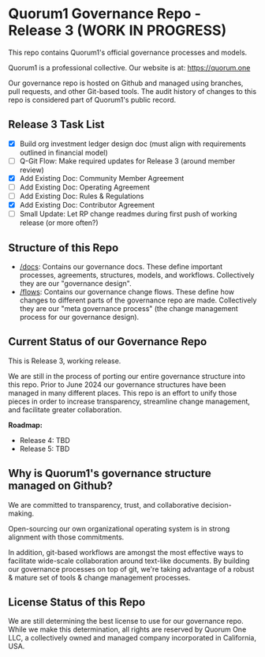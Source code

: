 # Quorum1 Governance Repo - Release 3 (WORK IN PROGRESS)

This repo contains Quorum1's official governance processes and models. 

Quorum1 is a professional collective. Our website is at: https://quorum.one

Our governance repo is hosted on Github and managed using branches, pull requests, and other Git-based tools. The audit history of changes to this repo is considered part of Quorum1's public record.

## Release 3 Task List

- [X] Build org investment ledger design doc (must align with requirements outlined in financial model)
- [ ] Q-Git Flow: Make required updates for Release 3 (around member review)
- [X] Add Existing Doc: Community Member Agreement
- [ ] Add Existing Doc: Operating Agreement
- [ ] Add Existing Doc: Rules & Regulations
- [X] Add Existing Doc: Contributor Agreement
- [ ] Small Update: Let RP change readmes during first push of working release (or more often?)

## Structure of this Repo

- [/docs](docs/): Contains our governance docs. These define important processes, agreements, structures, models, and workflows. Collectively they are our "governance design".
- [/flows](flows/): Contains our governance change flows. These define how changes to different parts of the governance repo are made. Collectively they are our "meta governance process" (the change management process for our governance design).

## Current Status of our Governance Repo

This is Release 3, working release.

We are still in the process of porting our entire governance structure into this repo. Prior to June 2024 our governance structures have been managed in many different places. This repo is an effort to unify those pieces in order to increase transparency, streamline change management, and facilitate greater collaboration.

**Roadmap:**
- Release 4: TBD
- Release 5: TBD

## Why is Quorum1's governance structure managed on Github?

We are committed to transparency, trust, and collaborative decision-making.

Open-sourcing our own organizational operating system is in strong alignment with those commitments. 

In addition, git-based workflows are amongst the most effective ways to facilitate wide-scale collaboration around text-like documents. By building our governance processes on top of git, we're taking advantage of a robust & mature set of tools & change management processes.

## License Status of this Repo

We are still determining the best license to use for our governance repo. While we make this determination, all rights are reserved by Quorum One LLC, a collectively owned and managed company incorporated in California, USA.
